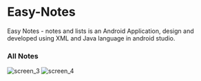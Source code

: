 # Easy-Notes
Easy Notes - notes and lists is an Android Application, design and developed using XML and Java language in android studio.

### All Notes

![screen_3](https://user-images.githubusercontent.com/78471553/140938929-5ea3d7a8-67ed-429f-9211-fa1e51ef31b1.png)      ![screen_4](https://user-images.githubusercontent.com/78471553/140939204-4a208e03-0e50-4122-ad2b-fd141864e644.png)


